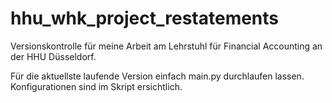 # hhu_whk_project_restatements
Versionskontrolle für meine Arbeit am Lehrstuhl für Financial Accounting an der HHU Düsseldorf.

Für die aktuellste laufende Version einfach main.py durchlaufen lassen. Konfigurationen sind im Skript ersichtlich. 
